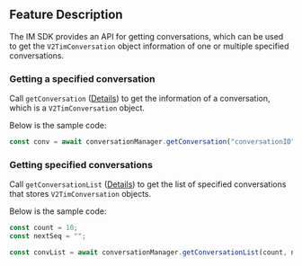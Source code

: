 ## Feature Description

The IM SDK provides an API for getting conversations, which can be used to get the `V2TimConversation` object information of one or multiple specified conversations.

### Getting a specified conversation

Call `getConversation` ([Details](https://comm.qq.com/im/doc/RN/en/Api/V2TIMConversationManager/getConversation.html)) to get the information of a conversation, which is a `V2TimConversation` object.

Below is the sample code:

```javascript
const conv = await conversationManager.getConversation("conversationID");
```

### Getting specified conversations

Call `getConversationList` ([Details](https://comm.qq.com/im/doc/RN/en/Api/V2TIMConversationManager/getConversationList.html)) to get the list of specified conversations that stores `V2TimConversation` objects.

Below is the sample code:

```javascript
const count = 10;
const nextSeq = "";

const convList = await conversationManager.getConversationList(count, nextSeq);
```


